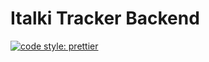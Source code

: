 # Italki Tracker Backend

[![code style: prettier](https://img.shields.io/badge/code_style-prettier-ff69b4.svg?style=flat-square)](https://github.com/prettier/prettier)
